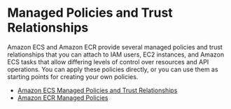 # Managed Policies and Trust Relationships<a name="managed_policies"></a>

Amazon ECS and Amazon ECR provide several managed policies and trust relationships that you can attach to IAM users, EC2 instances, and Amazon ECS tasks that allow differing levels of control over resources and API operations\. You can apply these policies directly, or you can use them as starting points for creating your own policies\.


+ [Amazon ECS Managed Policies and Trust Relationships](ecs_managed_policies.md)
+ [Amazon ECR Managed Policies](ecr_managed_policies.md)
